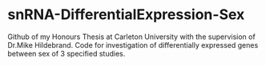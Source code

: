 # snRNA-DifferentialExpression-Sex
Github of my Honours Thesis at Carleton University with the supervision of Dr.Mike Hildebrand. Code for investigation of differentially expressed genes between sex of 3 specified studies.
